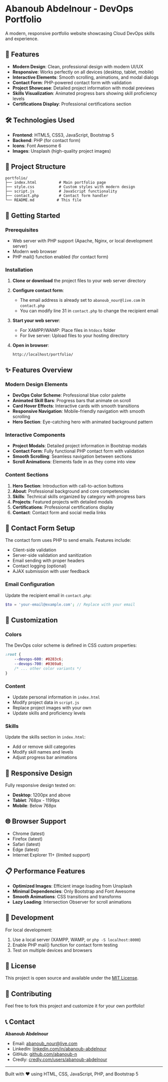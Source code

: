 
# Abanoub Abdelnour - DevOps Portfolio

A modern, responsive portfolio website showcasing Cloud DevOps skills and experience.

## 🚀 Features

- **Modern Design**: Clean, professional design with modern UI/UX
- **Responsive**: Works perfectly on all devices (desktop, tablet, mobile)
- **Interactive Elements**: Smooth scrolling, animations, and modal dialogs
- **Contact Form**: PHP-powered contact form with validation
- **Project Showcase**: Detailed project information with modal previews
- **Skills Visualization**: Animated progress bars showing skill proficiency levels
- **Certifications Display**: Professional certifications section

## 🛠️ Technologies Used

- **Frontend**: HTML5, CSS3, JavaScript, Bootstrap 5
- **Backend**: PHP (for contact form)
- **Icons**: Font Awesome 6
- **Images**: Unsplash (high-quality project images)

## 📁 Project Structure

```
portfolio/
├── index.html          # Main portfolio page
├── style.css           # Custom styles with modern design
├── script.js           # JavaScript functionality
├── contact.php         # Contact form handler
└── README.md          # This file
```

## 🚀 Getting Started

### Prerequisites

- Web server with PHP support (Apache, Nginx, or local development server)
- Modern web browser
- PHP mail() function enabled (for contact form)

### Installation

1. **Clone or download** the project files to your web server directory

2. **Configure contact form**:
   - The email address is already set to `abanoub_nour@live.com` in `contact.php`
   - You can modify line 31 in `contact.php` to change the recipient email

3. **Start your web server**:
   - For XAMPP/WAMP: Place files in `htdocs` folder
   - For live server: Upload files to your hosting directory

4. **Open in browser**:
   ```
   http://localhost/portfolio/
   ```

## ✨ Features Overview

### Modern Design Elements
- **DevOps Color Scheme**: Professional blue color palette
- **Animated Skill Bars**: Progress bars that animate on scroll
- **Card Hover Effects**: Interactive cards with smooth transitions
- **Responsive Navigation**: Mobile-friendly navigation with smooth scrolling
- **Hero Section**: Eye-catching hero with animated background pattern

### Interactive Components
- **Project Modals**: Detailed project information in Bootstrap modals
- **Contact Form**: Fully functional PHP contact form with validation
- **Smooth Scrolling**: Seamless navigation between sections
- **Scroll Animations**: Elements fade in as they come into view

### Content Sections
1. **Hero Section**: Introduction with call-to-action buttons
2. **About**: Professional background and core competencies
3. **Skills**: Technical skills organized by category with progress bars
4. **Projects**: Featured projects with detailed modals
5. **Certifications**: Professional certifications display
6. **Contact**: Contact form and social media links

## 📧 Contact Form Setup

The contact form uses PHP to send emails. Features include:
- Client-side validation
- Server-side validation and sanitization
- Email sending with proper headers
- Contact logging (optional)
- AJAX submission with user feedback

### Email Configuration
Update the recipient email in `contact.php`:
```php
$to = 'your-email@example.com'; // Replace with your email
```

## 🎨 Customization

### Colors
The DevOps color scheme is defined in CSS custom properties:
```css
:root {
    --devops-600: #0283c6;
    --devops-700: #0369a0;
    /* ... other color variants */
}
```

### Content
- Update personal information in `index.html`
- Modify project data in `script.js`
- Replace project images with your own
- Update skills and proficiency levels

### Skills
Update the skills section in `index.html`:
- Add or remove skill categories
- Modify skill names and levels
- Adjust progress bar animations

## 📱 Responsive Design

Fully responsive design tested on:
- **Desktop**: 1200px and above
- **Tablet**: 768px - 1199px
- **Mobile**: Below 768px

## 🌐 Browser Support

- Chrome (latest)
- Firefox (latest)
- Safari (latest)
- Edge (latest)
- Internet Explorer 11+ (limited support)

## 📋 Performance Features

- **Optimized Images**: Efficient image loading from Unsplash
- **Minimal Dependencies**: Only Bootstrap and Font Awesome
- **Smooth Animations**: CSS transitions and transforms
- **Lazy Loading**: Intersection Observer for scroll animations

## 🔧 Development

For local development:
1. Use a local server (XAMPP, WAMP, or `php -S localhost:8000`)
2. Enable PHP mail() function for contact form testing
3. Test on multiple devices and browsers

## 📄 License

This project is open source and available under the [MIT License](LICENSE).

## 🤝 Contributing

Feel free to fork this project and customize it for your own portfolio!

## 📞 Contact

**Abanoub Abdelnour**
- Email: abanoub_nour@live.com
- LinkedIn: [linkedin.com/in/abanoub-abdelnour](https://www.linkedin.com/in/abanoub-abdelnour)
- GitHub: [github.com/abanoub-n](https://github.com/abanoub-n)
- Credly: [credly.com/users/abanoub-abdelnour](https://www.credly.com/users/abanoub-abdelnour)

---

Built with ❤️ using HTML, CSS, JavaScript, PHP, and Bootstrap 5
```
